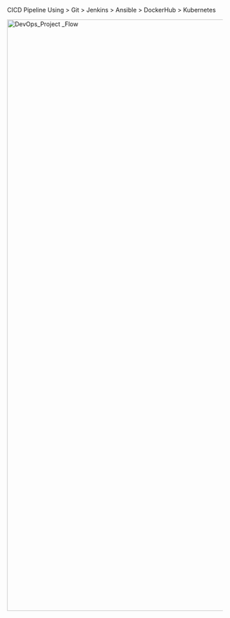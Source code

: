 CICD Pipeline Using > Git > Jenkins > Ansible > DockerHub > Kubernetes

<img width="1378" alt="DevOps_Project _Flow" src="https://github.com/pallavithorat/DevOps-Project/assets/87472620/12743ea6-1a9a-4960-85c3-6b7e44a243d1">
